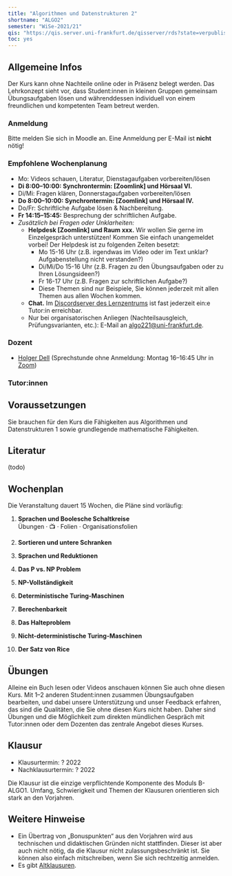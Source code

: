 ```yaml
---
title: "Algorithmen und Datenstrukturen 2"
shortname: "ALGO2"
semester: "WiSe-2021/21"
qis: "https://qis.server.uni-frankfurt.de/qisserver/rds?state=verpublish&status=init&vmfile=no&publishid=321520&moduleCall=webInfo&publishConfFile=webInfo&publishSubDir=veranstaltung"
toc: yes
---
```


## Allgemeine Infos

Der Kurs kann ohne Nachteile online oder in Präsenz belegt werden.
Das Lehrkonzept sieht vor, dass Student:innen in kleinen Gruppen gemeinsam Übungsaufgaben lösen und währenddessen individuell von einem freundlichen und kompetenten Team betreut werden.

### Anmeldung

Bitte melden Sie sich in Moodle an.<!-- und in [AUGE](https://anmeldung.studiumdigitale.uni-frankfurt.de/auge/index.php?newCourse=&fachbereich=FB+12+Informatik+und+Mathematik&kurs=113) an. In AUGE müssen Sie dreimal denselben Termin angeben. -->
Eine Anmeldung per E-Mail ist **nicht** nötig!

### Empfohlene Wochenplanung

- Mo: Videos schauen, Literatur, Dienstagaufgaben vorbereiten/lösen
- **Di 8:00–10:00: Synchrontermin: [Zoomlink] und Hörsaal VI.**
- Di/Mi: Fragen klären, Donnerstagaufgaben vorbereiten/lösen
- **Do 8:00–10:00: Synchrontermin: [Zoomlink] und Hörsaal IV.**
- Do/Fr: Schriftliche Aufgabe lösen & Nachbereitung.
- **Fr 14:15–15:45:** Besprechung der schriftlichen Aufgabe.
- *Zusätzlich bei Fragen oder Unklarheiten:*
  - **Helpdesk [Zoomlink] und Raum xxx.** Wir wollen Sie gerne im Einzelgespräch unterstützen! Kommen Sie einfach unangemeldet vorbei! Der Helpdesk ist zu folgenden Zeiten besetzt:
    - Mo 15-16 Uhr (z.B. irgendwas im Video oder im Text unklar? Aufgabenstellung nicht verstanden?)
    - Di/Mi/Do 15-16 Uhr (z.B. Fragen zu den Übungsaufgaben oder zu Ihren Lösungsideen?)
    - Fr 16-17 Uhr (z.B. Fragen zur schriftlichen Aufgabe?)
    - Diese Themen sind nur Beispiele, Sie können jederzeit mit allen Themen aus allen Wochen kommen.
  - **Chat.** Im [Discordserver des Lernzentrums](https://olat-ce.server.uni-frankfurt.de/olat/auth/RepositoryEntry/8206712847?5) ist fast jederzeit ein:e Tutor:in erreichbar.
  - Nur bei organisatorischen Anliegen (Nachteilsausgleich, Prüfungsvarianten, etc.): E-Mail an [algo221@uni-frankfurt.de](mailto:algo221@uni-frankfurt.de).



### Dozent
- [Holger Dell](https://tcs.uni-frankfurt.de/~dell/) (Sprechstunde ohne Anmeldung: Montag 16–16:45 Uhr in [Zoom](https://uni-frankfurt.zoom.us/my/holgerdell))

### Tutor:innen


## Voraussetzungen

Sie brauchen für den Kurs die Fähigkeiten aus Algorithmen und Datenstrukturen 1 sowie grundlegende mathematische Fähigkeiten.
<!-- Mit [diesem Selbsttest](voraussetzungen.pdf) können Sie vorab Ihre Fähigkeiten prüfen und auffrischen.-->


## Literatur
(todo)

## Wochenplan

Die Veranstaltung dauert 15 Wochen, die Pläne sind vorläufig<!--(🔥 = aktuelle Woche)-->:

1. **Sprachen und Boolesche Schaltkreise**\
Übungen · 📺 · Folien · Organisationsfolien<br>

1. **Sortieren und untere Schranken**

1. **Sprachen und Reduktionen**

1. **Das P vs. NP Problem**

1. **NP-Vollständigkeit**

1. **Deterministische Turing-Maschinen**

1. **Berechenbarkeit**

1. **Das Halteproblem**

1. **Nicht-deterministische Turing-Maschinen**

1. **Der Satz von Rice**

## Übungen

Alleine ein Buch lesen oder Videos anschauen können Sie auch ohne diesen Kurs.
Mit 1–2 anderen Student:innen zusammen Übungsaufgaben bearbeiten, und dabei unsere Unterstützung und unser Feedback erfahren, das sind die Qualitäten, die Sie ohne diesen Kurs nicht haben.
Daher sind Übungen und die Möglichkeit zum direkten mündlichen Gespräch mit Tutor:innen oder dem Dozenten das zentrale Angebot dieses Kurses.

## Klausur

- Klausurtermin: ? 2022
- Nachklausurtermin: ? 2022

Die Klausur ist die einzige verpflichtende Komponente des Moduls B-ALGO1.
Umfang, Schwierigkeit und Themen der Klausuren orientieren sich stark an den Vorjahren.

## Weitere Hinweise

- Ein Übertrag von „Bonuspunkten“ aus den Vorjahren wird aus technischen und didaktischen Gründen nicht stattfinden. Dieser ist aber auch nicht nötig, da die Klausur nicht zulassungsbeschränkt ist. Sie können also einfach mitschreiben, wenn Sie sich rechtzeitig anmelden.
- Es gibt [Altklausuren](https://ae.cs.uni-frankfurt.de/teaching/altklausuren.html).
